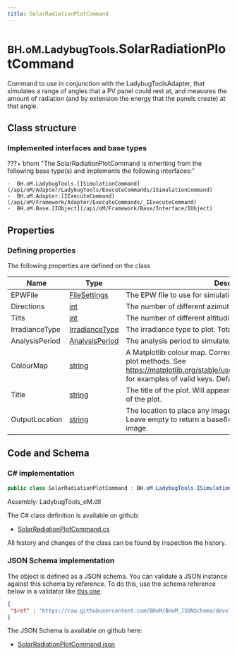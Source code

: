 ```yaml
---
title: SolarRadiationPlotCommand
---
```


# <small>BH.oM.LadybugTools.</small>**SolarRadiationPlotCommand**

Command to use in conjunction with the LadybugToolsAdapter, that simulates a range of angles that a PV panel could rest at, and measures the amount of radiation (and by extension the energy that the panels create) at that angle.

## Class structure

### Implemented interfaces and base types

???+ bhom "The SolarRadiationPlotCommand is inheriting from the following base type(s) and implements the following interfaces:"

    -  BH.oM.LadybugTools.[ISimulationCommand](/api/oM/Adapter/LadybugTools/ExecuteCommands/ISimulationCommand)
    -  BH.oM.Adapter.[IExecuteCommand](/api/oM/Framework/Adapter/ExecuteCommands/_IExecuteCommand)
    -  BH.oM.Base.[IObject](/api/oM/Framework/Base/Interface/IObject)


## Properties



### Defining properties

The following properties are defined on the class

| Name             | Type             | Description      | Quantity         |
|------------------|------------------|------------------|------------------|
| EPWFile | [FileSettings](/api/oM/Framework/Adapter/FileSettings) | The EPW file to use for simulation. | - |
| Directions | [int](https://learn.microsoft.com/en-us/dotnet/api/System.Int32?view=netstandard-2.0) | The number of different azimuthal angles to simulate. | - |
| Tilts | [int](https://learn.microsoft.com/en-us/dotnet/api/System.Int32?view=netstandard-2.0) | The number of different altitudinal angles to simulate. | - |
| IrradianceType | [IrradianceType](/api/oM/Adapter/LadybugTools/Enum/IrradianceType) | The irradiance type to plot. Total for all. | - |
| AnalysisPeriod | [AnalysisPeriod](/api/oM/Adapter/LadybugTools/MetaData/AnalysisPeriod) | The analysis period to simulate/plot. | - |
| ColourMap | [string](https://learn.microsoft.com/en-us/dotnet/api/System.String?view=netstandard-2.0) | A Matplotlib colour map. Corresponds to the 'cmap' parameter of plot methods. See https://matplotlib.org/stable/users/explain/colors/colormaps.html for examples of valid keys. Default of 'YlOrRd'. | - |
| Title | [string](https://learn.microsoft.com/en-us/dotnet/api/System.String?view=netstandard-2.0) | The title of the plot. Will appear above any information at the top of the plot. | - |
| OutputLocation | [string](https://learn.microsoft.com/en-us/dotnet/api/System.String?view=netstandard-2.0) | The location to place any images generated by the command. Leave empty to return a base64 string representation of the image. | - |


## Code and Schema

### C# implementation

``` C# title="C#"
public class SolarRadiationPlotCommand : BH.oM.LadybugTools.ISimulationCommand, BH.oM.Adapter.IExecuteCommand, BH.oM.Base.IObject
```

Assembly: LadybugTools_oM.dll

The C# class definition is available on github:

- [SolarRadiationPlotCommand.cs](https://github.com/BHoM/LadybugTools_Toolkit/blob/develop/LadybugTools_oM/ExecuteCommands\SolarRadiationPlotCommand.cs)

All history and changes of the class can be found by inspection the history.
### JSON Schema implementation

The object is defined as a JSON schema. You can validate a JSON instance against this schema by reference. To do this, use the schema reference below in a validator like [this one](https://www.jsonschemavalidator.net/).

``` json title="JSON Schema"
{
 "$ref" : "https://raw.githubusercontent.com/BHoM/BHoM_JSONSchema/develop/LadybugTools_oM/SolarRadiationPlotCommand.json"
}
```

The JSON Schema is available on github here:

- [SolarRadiationPlotCommand.json](https://github.com/BHoM/BHoM_JSONSchema/blob/develop/LadybugTools_oM/SolarRadiationPlotCommand.json)
